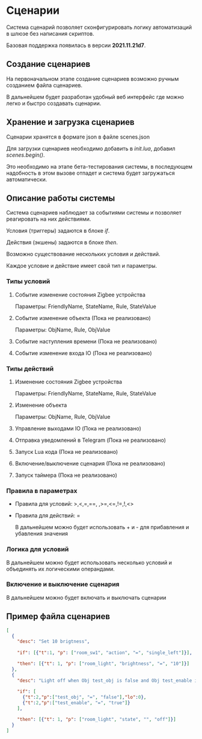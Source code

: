 # Сценарии

Система сценарий позволяет сконфигурировать логику автоматизаций в шлюзе без написания скриптов.

Базовая поддержка появилась в версии **2021.11.21d7**.

## Создание сценариев

На первоначальном этапе создание сценариев возможно ручным созданием файла сценариев.

В дальнейшем будет разработан удобный веб интерфейс где можно легко и быстро создавать сценарии.

## Хранение и загрузка сценариев

Сценарии хранятся в формате json в файле scenes.json

Для загрузки сценариев необходимо добавить в *init.lua*, добавил *scenes.begin()*. 

Это необходимо на этапе бета-тестирования системы, в последующем надобность в этом вызове отпадет и система будет загружаться автоматически.

## Описание работы системы

Система сценариев наблюдает за событиями системы и позволяет реагировать на них действиями.

Условия (триггеры) задаются в блоке *if*.

Действия (экшены) задаются в блоке *then*.

Возможно существование нескольких условия и действий.

Каждое условие и действие имеет свой тип и параметры.

### Типы условий

1. Событие изменение состояния Zigbee устройства

     Параметры: FriendlyName, StateName, Rule, StateValue
    
2. Событие изменение объекта (Пока не реализовано)

     Параметры: ObjName, Rule, ObjValue
     
3. Событие наступления времени (Пока не реализовано)    
4. Событие изменение входа IO (Пока не реализовано)    

### Типы действий

1. Изменение состояния Zigbee устройства

     Параметры: FriendlyName, StateName, Rule, StateValue
    
2. Изменение объекта

     Параметры: ObjName, Rule, ObjValue
     
3. Управление выходами IO (Пока не реализовано)    
4. Отправка уведомлений в Telegram (Пока не реализовано)  
5. Запуск Lua кода (Пока не реализовано)    
6. Включение/выключение сценария (Пока не реализовано)    
7. Запуск таймера (Пока не реализовано)    

### Правила в параметрах

* Правила для условий: >,<,=,==, ,>=,<=,!=,!,<>

* Правила для действий: =
  
  В дальнейшем можно будет использовать + и - для прибавления и убавления значения

### Логика для условий

В дальнейшем можно будет использовать несколько условий и объединять их логическими операндами.

### Включение и выключение сценария

В дальнейшем можно будет включать и выключать сценарии

## Пример файла сценариев

```json
[
  { 
    "desc": "Set 10 brigtness",
    
    "if": [{"t":1, "p": ["room_sw1", "action", "=", "single_left"]}],

    "then": [{"t": 1, "p": ["room_light", "brightness", "=", "10"]}]
  },
  { 
    "desc": "Light off when Obj test_obj is false and Obj test_enable is true",
    
    "if": [
      {"t":2,"p":["test_obj", "=", "false"],"lo":0},
      {"t":2,"p":["test_enable", "=", "true"]}      
    ],

    "then": [{"t": 1, "p": ["room_light", "state", "", "off"]}]
  }
]
```
